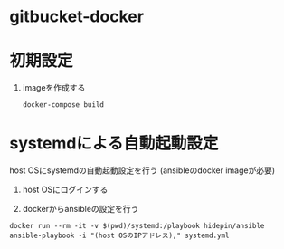 gitbucket-docker
============================================================

初期設定
============================================================

1. imageを作成する

    ```
    docker-compose build
    ```

systemdによる自動起動設定
============================================================
host OSにsystemdの自動起動設定を行う
(ansibleのdocker imageが必要)

1. host OSにログインする

2. dockerからansibleの設定を行う

  ``` shell
  docker run --rm -it -v $(pwd)/systemd:/playbook hidepin/ansible ansible-playbook -i "(host OSのIPアドレス)," systemd.yml
  ```
